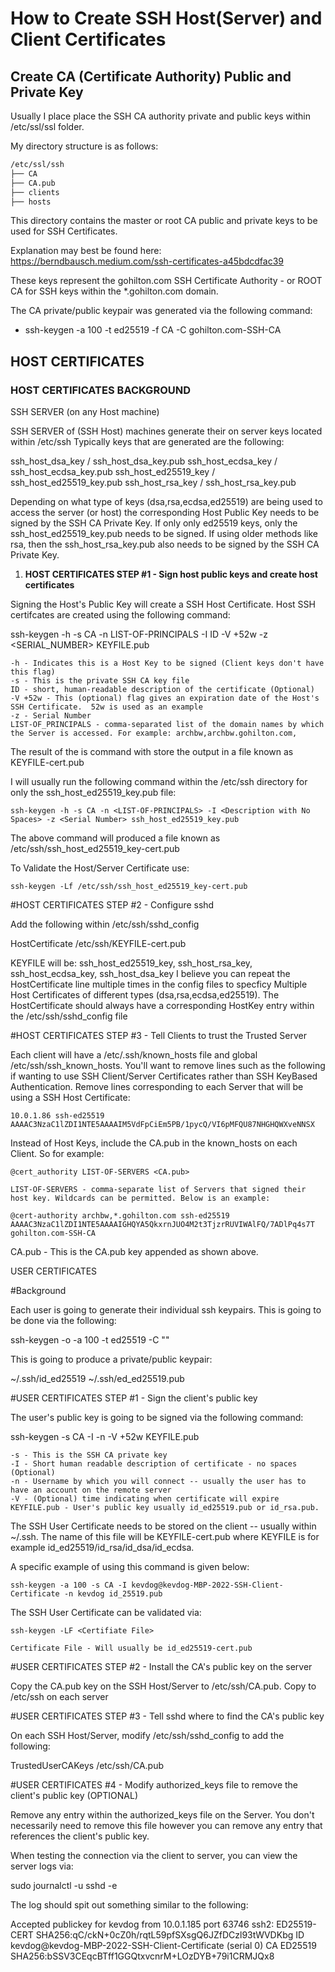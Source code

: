 # **How to Create SSH Host(Server) and Client Certificates**

## **Create CA (Certificate Authority) Public and Private Key**

Usually I place place the SSH CA authority private and public keys within /etc/ssl/ssl folder.

My directory structure is as follows:
```bash
/etc/ssl/ssh
├── CA
├── CA.pub
├── clients
├── hosts
```

This directory contains the master or root CA public and private keys to be used for SSH Certificates.

Explanation may best be found here: https://berndbausch.medium.com/ssh-certificates-a45bdcdfac39

These keys represent the gohilton.com SSH Certificate Authority - or ROOT CA for SSH keys within the *.gohilton.com domain.

The CA private/public keypair was generated via the following command:
   - ssh-keygen -a 100 -t ed25519 -f CA -C gohilton.com-SSH-CA


## **HOST CERTIFICATES**

### **HOST CERTIFICATES BACKGROUND**

SSH SERVER (on any Host machine)

SSH SERVER of (SSH Host) machines generate their on server keys located within /etc/ssh
Typically keys that are generated are the following:

  ssh_host_dsa_key / ssh_host_dsa_key.pub
  ssh_host_ecdsa_key / ssh_host_ecdsa_key.pub
  ssh_host_ed25519_key / ssh_host_ed25519_key.pub
  ssh_host_rsa_key / ssh_host_rsa_key.pub

Depending on what type of keys (dsa,rsa,ecdsa,ed25519) are being used to access the server (or host) the corresponding Host Public Key needs to be signed by the SSH CA Private Key.  If only only ed25519 keys, only the ssh_host_ed25519_key.pub needs to be signed.  If using older methods like rsa, then the ssh_host_rsa_key.pub also needs to be signed by the SSH CA Private Key.

1. **HOST CERTIFICATES STEP #1 - Sign host public keys and create host certificates**

Signing the Host's Public Key will create a SSH Host Certificate.  Host SSH certifcates are created using the following command:

  ssh-keygen -h -s CA -n LIST-OF-PRINCIPALS -I ID -V +52w -z <SERIAL_NUMBER> KEYFILE.pub

    -h - Indicates this is a Host Key to be signed (Client keys don't have this flag)
    -s - This is the private SSH CA key file
    ID - short, human-readable description of the certificate (Optional)
    -V +52w - This (optional) flag gives an expiration date of the Host's SSH Certificate.  52w is used as an example
    -z - Serial Number
    LIST-OF_PRINCIPALS - comma-separated list of the domain names by which the Server is accessed. For example: archbw,archbw.gohilton.com,

  The result of the is command with store the output in a file known as KEYFILE-cert.pub

  I will usually run the following command within the /etc/ssh directory for only the ssh_host_ed25519_key.pub file:

    ssh-keygen -h -s CA -n <LIST-OF-PRINCIPALS> -I <Description with No Spaces> -z <Serial Number> ssh_host_ed25519_key.pub

  The above command will produced a file known as /etc/ssh/ssh_host_ed25519_key-cert.pub

  To Validate the Host/Server Certificate use:

    ssh-keygen -Lf /etc/ssh/ssh_host_ed25519_key-cert.pub

#HOST CERTIFICATES STEP #2 - Configure sshd

Add the following within /etc/ssh/sshd_config

  HostCertificate /etc/ssh/KEYFILE-cert.pub

  KEYFILE will be: ssh_host_ed25519_key, ssh_host_rsa_key, ssh_host_ecdsa_key, ssh_host_dsa_key
  I believe you can repeat the HostCertificate line multiple times in the config files to specficy Multiple Host Certificates of different types (dsa,rsa,ecdsa,ed25519).  The HostCertificate should always have a corresponding HostKey entry within the /etc/ssh/sshd_config file

#HOST CERTIFICATES STEP #3 - Tell Clients to trust the Trusted Server

Each client will have a /etc/.ssh/known_hosts file and global /etc/ssh/ssh_known_hosts. You'll want to remove lines such as the following if wanting to use SSH Client/Server Certificates rather than SSH KeyBased Authentication.  Remove lines corresponding to each Server that will be using a SSH Host Certificate:

    10.0.1.86 ssh-ed25519 AAAAC3NzaC1lZDI1NTE5AAAAIM5VdFpCiEm5PB/1pycQ/VI6pMFQU87NHGHQWXveNNSX

Instead of Host Keys, include the CA.pub in the known_hosts on each Client. So for example:

    @cert_authority LIST-OF-SERVERS <CA.pub>

    LIST-OF-SERVERS - comma-separate list of Servers that signed their host key. Wildcards can be permitted. Below is an example:

    @cert-authority archbw,*.gohilton.com ssh-ed25519 AAAAC3NzaC1lZDI1NTE5AAAAIGHQYA5QkxrnJUO4M2t3TjzrRUVIWAlFQ/7ADlPq4s7T gohilton.com-SSH-CA

  CA.pub - This is the CA.pub key appended as shown above.  

USER CERTIFICATES

#Background

Each user is going to generate their individual ssh keypairs. This is going to be done via the following:

  ssh-keygen -o -a 100 -t ed25519 -C "<Whatever Comment You Want Here>"

This is going to produce a private/public keypair:
  
  ~/.ssh/id_ed25519
  ~/.ssh/ed_ed25519.pub

#USER CERTIFICATES STEP #1 - Sign the client's public key

The user's public key is going to be signed via the following command:

  ssh-keygen -s CA -I <ID> -n <USERNAME> -V +52w KEYFILE.pub

    -s - This is the SSH CA private key
    -I - Short human readable description of certificate - no spaces (Optional)
    -n - Username by which you will connect -- usually the user has to have an account on the remote server
    -V - (Optional) time indicating when certificate will expire
    KEYFILE.pub - User's public key usually id_ed25519.pub or id_rsa.pub. 

 The SSH User Certificate needs to be stored on the client -- usually within ~/.ssh.  The name of this file will be KEYFILE-cert.pub where KEYFILE is for example id_ed25519/id_rsa/id_dsa/id_ecdsa.

  A specific example of using this command is given below:

    ssh-keygen -a 100 -s CA -I kevdog@kevdog-MBP-2022-SSH-Client-Certificate -n kevdog id_25519.pub

The SSH User Certificate can be validated via:

    ssh-keygen -LF <Certifiate File>

    Certificate File - Will usually be id_ed25519-cert.pub

#USER CERTIFICATES STEP #2 - Install the CA's public key on the server

Copy the CA.pub key on the SSH Host/Server to /etc/ssh/CA.pub.  Copy to /etc/ssh on each server

#USER CERTIFICATES STEP #3 - Tell sshd where to find the CA's public key

On each SSH Host/Server, modify /etc/ssh/sshd_config to add the following:

  TrustedUserCAKeys /etc/ssh/CA.pub

#USER CERTIFICATES #4 - Modify authorized_keys file to remove the client's public key (OPTIONAL)

Remove any entry within the authorized_keys file on the Server.  You don't necessarily need to remove this file however you can remove any entry that references the client's public key. 

When testing the connection via the client to server, you can view the server logs via:

  sudo journalctl -u sshd -e

The log should spit out something similar to the following:

Accepted publickey for kevdog from 10.0.1.185 port 63746 ssh2: ED25519-CERT SHA256:qC/ckN+0cZ0h/rqtL59pfSXsgQ6JZfDCzl93tWVDKbg ID kevdog@kevdog-MBP-2022-SSH-Client-Certificate (serial 0) CA ED25519 SHA256:bSSV3CEqcBTff1GGQtxvcnrM+LOzDYB+79i1CRMJQx8


